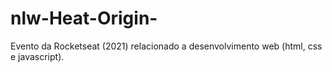 # nlw-Heat-Origin-

Evento da Rocketseat (2021) relacionado a desenvolvimento web (html, css e javascript).
